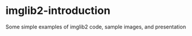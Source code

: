 imglib2-introduction
====================

Some simple examples of imglib2 code, sample images, and presentation
